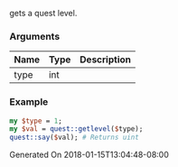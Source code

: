 gets a quest level.
### Arguments
**Name**|**Type**|**Description**
:---|:---|:---
type|int|

### Example

```perl
my $type = 1;
my $val = quest::getlevel($type);
quest::say($val); # Returns uint
```


Generated On 2018-01-15T13:04:48-08:00